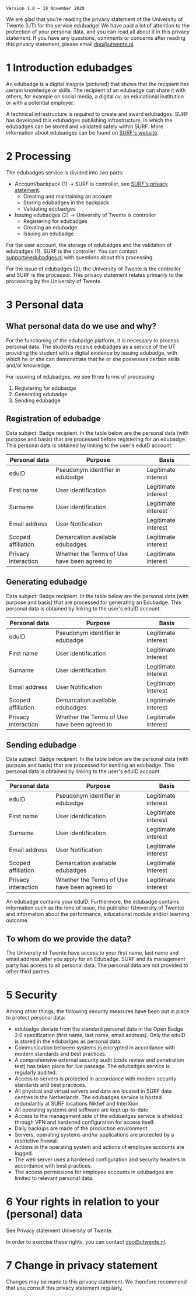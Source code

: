 `Version 1.0 – 18 November 2020`

We are glad that you’re reading the privacy statement of the University of Twente (UT) for the service edubadge! We have paid a lot of attention to the protection of your personal data, and you can read all about it in this privacy statement. If you have any questions, comments or concerns after reading this privacy statement, please email [dpo@utwente.nl](mailto:dpo@utwente.nl).

# 1 Introduction edubadges
An edubadge is a digital insignia (pictured) that shows that the recipient has certain knowledge or skills. The recipient of an edubadge can share it with others, for example on social media, a digital cv, an educational institution or with a potential employer.

A technical infrastructure is required to create and award edubadges. SURF has developed this edubadges publishing infrastructure, in which the edubadges can be stored and validated safely within SURF. More information about edubadges can be found on [SURF's website](https://www.surf.nl/en/edubadges-issuing-digital-certificates-to-students).

# 2 Processing
The edubadges service is divided into two parts:

* Account/backpack (1) -> SURF is controller, see [SURF's privacy statement](https://edubadges.nl/privacy).
  * Creating and maintaining an account
  * Storing edubadges in the backpack
  * Validating edubadges
* Issuing edubadges (2) -> University of Twente is controller
  * Registering for edubadges
  * Creating an edubadge
  * Issuing an edubadge

For the user account, the storage of edubadges and the validation of edubadges (1), SURF is the controller. You can contact [support@edubadges.nl](mailto:support@edubadges.nl) with questions about this processing.

For the issue of edubadges (2), the University of Twente is the controller and SURF is the processor. This privacy statement relates primarily to the processing by the University of Twente.

# 3 Personal data
## What personal data do we use and why?
For the functioning of the edubadge platform, it is necessary to process personal data. The students receive edubadges as a service of the UT providing the student with a digital evidence by issuing edubadge, with which he or she can demonstrate that he or she possesses certain skills and/or knowledge.

For issueing of edubadges, we see three forms of processing:

1. Registering for edubadge
2. Generating edubadge
3. Sending edubadge

## Registration of edubadge
Data subject: Badge recipient. In the table below are the personal data (with purpose and basis) that are processed before registering for an edubadge. This personal data is obtained by linking to the user's eduID account.

| Personal data	| Purpose	| Basis |
| ------------- | ------- | ----- |
| eduID	| Pseudonym identifier in edubadge | Legitimate interest |
| First name | User identification | Legitimate interest |
| Surname	| User identification	| Legitimate interest |
| Email address	| User Notification	| Legitimate interest |
| Scoped affiliation	| Demarcation available edubadges |	Legitimate interest |
| Privacy interaction	| Whether the Terms of Use have been agreed to | Legitimate interest |

## Generating edubadge
Data subject: Badge recipient. In the table below are the personal data (with purpose and basis) that are processed for generating an Edubadge. This personal data is obtained by linking to the user's eduID account.

| Personal data	| Purpose	| Basis |
| ------------- | ------- | ----- |
| eduID	| Pseudonym identifier in edubadge | Legitimate interest |
| First name | User identification | Legitimate interest |
| Surname	| User identification	| Legitimate interest |
| Email address	| User Notification	| Legitimate interest |
| Scoped affiliation	| Demarcation available edubadges |	Legitimate interest |
| Privacy interaction	| Whether the Terms of Use have been agreed to | Legitimate interest |

## Sending edubadge
Data subject: Badge recipient. In the table below are the personal data (with purpose and basis) that are processed for sending an edubadge. This personal data is obtained by linking to the user's eduID account.

| Personal data	| Purpose	| Basis |
| ------------- | ------- | ----- |
| eduID	| Pseudonym identifier in edubadge | Legitimate interest |
| First name | User identification | Legitimate interest |
| Surname	| User identification	| Legitimate interest |
| Email address	| User Notification	| Legitimate interest |
| Scoped affiliation	| Demarcation available edubadges |	Legitimate interest |
| Privacy interaction	| Whether the Terms of Use have been agreed to | Legitimate interest |

An edubadge contains your eduID. Furthermore, the edubadge contains information such as the time of issue, the publisher (University of Twente) and information about the performance, educational module and/or learning outcome.

## To whom do we provide the data?
The University of Twente have access to your first name, last name and email address after you apply for an Edubadge. SURF and its management party has access to all personal data. The personal data are not provided to other third parties.

# 5 Security
Among other things, the following security measures have been put in place to protect personal data:
* edubadge deviate from the standard personal data in the Open Badge 2.0 specification (first name, last name, email address). Only the eduID is stored in the edubadges as personal data.
* Communication between systems is encrypted in accordance with modern standards and best practices.
* A comprehensive external security audit (code review and penetration test) has taken place for live passage. The edubadges service is regularly audited.
* Access to servers is protected in accordance with modern security standards and best practices.
* All physical and virtual servers and data are located in SURF data centres in the Netherlands. The edubadges service is hosted redundantly at SURF locations Nikhef and InterXion.
* All operating systems and software are kept up-to-date.
* Access to the management side of the edubadges service is shielded through VPN and hardened configuration for access itself.
* Daily backups are made of the production environment.
* Servers, operating systems and/or applications are protected by a restrictive firewall.
* Actions in the operating system and actions of employee accounts are logged.
* The web server uses a hardened configuration and security headers in accordance with best practices.
* The access permissions for employee accounts in edubadges are limited to relevant personal data.

# 6 Your rights in relation to your (personal) data
See Privacy statement University of Twente.

In order to exercise these rights, you can contact [dpo@utwente.nl](mailto:dpo@utwente.nl).

# 7 Change in privacy statement
Changes may be made to this privacy statement. We therefore recommend that you consult this privacy statement regularly.
